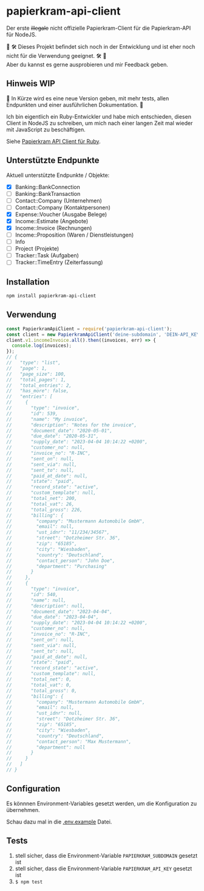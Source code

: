 # papierkram-api-client

Der erste ~~illegale~~ nicht offizielle Papierkram-Client für die Papierkram-API für NodeJS.

🚧 🛠️ Dieses Projekt befindet sich noch in der Entwicklung und ist eher noch nicht für die Verwendung geeignet. 🛠️ 🚧  
Aber du kannst es gerne ausprobieren und mir Feedback geben.

## Hinweis WIP

🚨 In Kürze wird es eine neue Version geben, mit mehr tests, allen Endpunkten und einer ausführlichen Dokumentation. 🤞

Ich bin eigentlich ein Ruby-Entwickler und habe mich entschieden, diesen Client in NodeJS zu schreiben, um mich nach einer langen Zeit mal wieder mit JavaScript zu beschäftigen.

Siehe [Papierkram API Client für Ruby](https://github.com/simonneutert/papierkram_api_client).

## Unterstützte Endpunkte

Aktuell unterstützte Endpunkte / Objekte:

- [x] Banking::BankConnection
- [ ] Banking::BankTransaction
- [ ] Contact::Company (Unternehmen)
- [ ] Contact::Company (Kontaktpersonen)
- [x] Expense::Voucher (Ausgabe Belege)
- [x] Income::Estimate (Angebote)
- [x] Income::Invoice (Rechnungen)
- [ ] Income::Proposition (Waren / Dienstleistungen)
- [ ] Info
- [ ] Project (Projekte)
- [ ] Tracker::Task (Aufgaben)
- [ ] Tracker::TimeEntry (Zeiterfassung)

## Installation

```bash
npm install papierkram-api-client
```

## Verwendung

```js
const PapierkramApiClient = require('papierkram-api-client');
const client = new PapierkramApiClient('deine-subdomain', 'DEIN-API_KEY');
client.v1.incomeInvoice.all().then((invoices, err) => {
  console.log(invoices);
});
// {
//   "type": "list",
//   "page": 1,
//   "page_size": 100,
//   "total_pages": 1,
//   "total_entries": 2,
//   "has_more": false,
//   "entries": [
//     {
//       "type": "invoice",
//       "id": 539,
//       "name": "My invoice",
//       "description": "Notes for the invoice",
//       "document_date": "2020-05-01",
//       "due_date": "2020-05-31",
//       "supply_date": "2023-04-04 10:14:22 +0200",
//       "customer_no": null,
//       "invoice_no": "R-INC",
//       "sent_on": null,
//       "sent_via": null,
//       "sent_to": null,
//       "paid_at_date": null,
//       "state": "paid",
//       "record_state": "active",
//       "custom_template": null,
//       "total_net": 200,
//       "total_vat": 26,
//       "total_gross": 226,
//       "billing": {
//         "company": "Mustermann Automobile GmbH",
//         "email": null,
//         "ust_idnr": "11/234/34567",
//         "street": "Dotzheimer Str. 36",
//         "zip": "65185",
//         "city": "Wiesbaden",
//         "country": "Deutschland",
//         "contact_person": "John Doe",
//         "department": "Purchasing"
//       }
//     },
//     {
//       "type": "invoice",
//       "id": 540,
//       "name": null,
//       "description": null,
//       "document_date": "2023-04-04",
//       "due_date": "2023-04-04",
//       "supply_date": "2023-04-04 10:14:22 +0200",
//       "customer_no": null,
//       "invoice_no": "R-INC",
//       "sent_on": null,
//       "sent_via": null,
//       "sent_to": null,
//       "paid_at_date": null,
//       "state": "paid",
//       "record_state": "active",
//       "custom_template": null,
//       "total_net": 0,
//       "total_vat": 0,
//       "total_gross": 0,
//       "billing": {
//         "company": "Mustermann Automobile GmbH",
//         "email": null,
//         "ust_idnr": null,
//         "street": "Dotzheimer Str. 36",
//         "zip": "65185",
//         "city": "Wiesbaden",
//         "country": "Deutschland",
//         "contact_person": "Max Mustermann",
//         "department": null
//       }
//     }
//   ]
// }
```

## Configuration

Es könnnen Environment-Variables gesetzt werden, um die Konfiguration zu übernehmen.

Schau dazu mal in die [.env.example](.env.example) Datei.

## Tests

1. stell sicher, dass die Environment-Variable `PAPIERKRAM_SUBDOMAIN` gesetzt ist
2. stell sicher, dass die Environment-Variable `PAPIERKRAM_API_KEY` gesetzt ist
3. `$ npm test`
